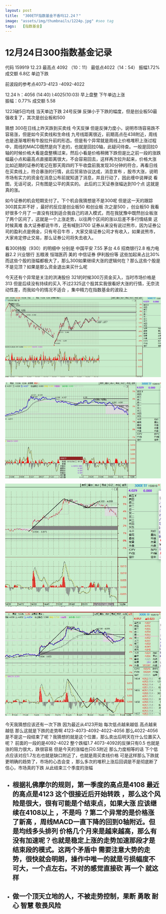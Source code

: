 ```yaml
---
layout: post
title:  "300ETF指数基金不香吗12.24？"
image: "assets/img/thumbnails/1224p.jpg" #seo tag
tags:	[指数基金]
---
```


#   12月24日300指数基金记录

代码 159919   12.23 最高点 4092 （10：11） 最低点4022（14：54）
振幅1.72%  成交额 6.8亿 单边下跌  

前波段的参考点4073-4123 -4092-4022

12.24   h：4056 (14:40) l:4025(10:03)  早上盘整 下午单边上涨  
振幅：0.77%  成交额 5.58 

1223破5日均线 当天单边下跌  24号反弹 反弹小于下跌的幅度，但是创业板50最强收复了，其次是创业板和500

猜想 300在日线上昨天跌到买卖线 今天反弹 但是反弹力度小，说明市场容易跌不容易涨，但是如今买卖线和生命线 九号线距离很近，前期高点在438附近，周线也是逐渐堆积有牛股拉升前的形态。但是有个异常就是周线上价格堆积上涨过程中，周线的MACD既然是向下走的，也就是回拉0轴，此疑问待查。一般是回拉0轴的时候价格大看是盘整横过来，然后小看是价格稍微下跌但是比之前一段的涨跌幅最小点和最高点直接距离很大，不会容易回去，这样再次拉升起来，价格大涨 比如近期的证券的笔记在那天周四的下午收盘前我发现30分钟的符合，再看日线在买卖线上，符合暴涨的行情，此后贸易协议达成，消息宣布 ，股市大涨，说明市场有实力的资金在消息公布前就知道了消息，并且行动了，因此缠中说禅说 看图，无话可说，只有图是公平的真实的。
此后的三天证券涨幅达到10个点  这就是真的涨。

如今证券的机会短期支付了。下个机会我猜想是不是300呢  但是这一天的跟踪300其实并不好 ，最好的反应是创业板50 和创业板 次之是500 ，创业板50 我看好很多个月了 一直没有找到适合我自己的进入模式，而在我犹豫中既然创业板涨了两个区间了，这就是一个上涨走势，以往两个区间的涨以后差不多行情结束
这时候真难  各大证券都说牛市，还有喊到3700 证券从来没有说过熊市，因为证券公司的盈利点是佣金，只有号召牛市 ，大家交易证券公司才有收入，如果说熊市，大家肯定停止交易，那么证券公司将失去收入。

看300持股（930）的明细中 分别是  中国平安 7.55  茅台 4.6 招商银行2.8  格力电器2.2 兴业银行 五粮液  恒瑞医药  美的  中信证券  伊利股份等
这些加起来占比30%  而这些个股的涨幅都极大了，那么300如果继续大涨的逻辑何在？那么这些个股是不是见顶？如果是那么资金退出来买什么呢 

 今天还有个异常是关注的洪涛股份 321的时候300万资金买入，当时市场价格是313 但是后续没有持续的买入  不过2325这个股其实我很看好大涨的行情，无奈流动性差，而我如今的情况不适合 ，集中精力在指数基金的波段上 
 

<p>
<img    src="/assets/img/3001224.JPG" alt="300 60h图">
<p/>

<p>
<img    src="/assets/img/30012241.JPG" alt="300 1f图">
<p/>

<p>
<img    src="/assets/img/30012245.JPG" alt="300 5f图">
<p/>

<p>
<img    src="/assets/img/12245f.JPG" alt="300 5f更新图">
<p/>
今天我猜想应该还有一次下跌 因为最近从4123开始 每次低点越来越低 高点越来越低 那么这就是下跌的走势啊
4123-4073-4092-4022-4056 那么4022-4056是不是这一段结束了呢？我猜想的就是这个位置，那么卖出后明天在什么位置买入呢？
前面的一段的是4092-4022  整个跌幅1.7  
4073-4092的反弹只有0.5  也就是涨的阻力很大，跌很容易  但是今天的涨幅也只0.5附近 那么力度相等的话 下个低点应该对应1.7左右也就是缺口附近了，也就是周买卖线价格
 可是这样那么下跌就更明确的趋势了，市场的心态会变 ，那么多次的堆积上涨后回调是不是彻底断了信心，市场真的下跌 从此结束三个季度的涨幅


* ## 根据礼佛摩尔的规则，第一季度的高点是4108   最近的高点是4123 这个很接近后开始转跌 ，那么这个风险是很大，很有可能是个结束点，如果大涨 应该继续在4108以上 ，不是吗 ？第二个异常的是价格涨了新高 ，周线MACD一直下降的回到0轴附近。但是均线多头排列 价格几个月来是越来越高，那么有没有加速呢？也就是稳定上涨的走势加速那段才是结束段的模式。这两个矛盾中 需要注意大势的走势，很快就会明朗，操作中唯一的就是亏损幅度不可大，一个点左右。不对的感觉直接砍   再一个  就这样 

* ## 做一个顶天立地的人，不被走势控制，果断  勇敢  耐心  智慧  敬畏风险  
 

